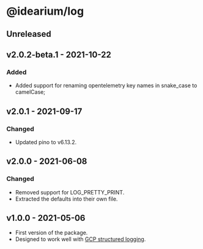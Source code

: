 # @idearium/log

## Unreleased

## v2.0.2-beta.1 - 2021-10-22

### Added

-   Added support for renaming opentelemetry key names in snake_case to camelCase;

## v2.0.1 - 2021-09-17

### Changed

-   Updated pino to v6.13.2.

## v2.0.0 - 2021-06-08

### Changed

-   Removed support for LOG_PRETTY_PRINT.
-   Extracted the defaults into their own file.

## v1.0.0 - 2021-05-06

-   First version of the package.
-   Designed to work well with [GCP structured logging](https://cloud.google.com/logging/docs/structured-logging).
